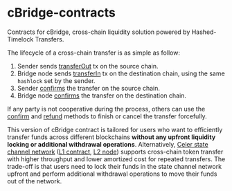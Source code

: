 # cBridge-contracts

Contracts for cBridge, cross-chain liquidity solution powered by Hashed-Timelock Transfers.


The lifecycle of a cross-chain transfer is as simple as follow:
1. Sender sends [transferOut](https://github.com/celer-network/cBridge-contracts/blob/v1.0.0/contracts/CBridge.sol#L57) tx on the source chain.
2. Bridge node sends [transferIn](https://github.com/celer-network/cBridge-contracts/blob/v1.0.0/contracts/CBridge.sol#L83) tx on the destination chain, using the same `hashlock` set by the sender.
3. Sender [confirms](https://github.com/celer-network/cBridge-contracts/blob/v1.0.0/contracts/CBridge.sol#L112) the transfer on the source chain.
4. Bridge node [confirms](https://github.com/celer-network/cBridge-contracts/blob/v1.0.0/contracts/CBridge.sol#L112) the transfer on the destination chain.

If any party is not cooperative during the process, others can use the [confirm](https://github.com/celer-network/cBridge-contracts/blob/v1.0.0/contracts/CBridge.sol#L112) and [refund](https://github.com/celer-network/cBridge-contracts/blob/v1.0.0/contracts/CBridge.sol#L129) methods to finish or cancel the transfer forcefully.

This version of cBridge contract is tailored for users who want to efficiently transfer funds across different blockchains **without any upfront liquidity locking or additional withdrawal operations**. Alternatively, [Celer state channel network](https://www.celer.network/docs/celercore/channel/overview.html) ([L1 contract](https://github.com/celer-network/cChannel-eth), [L2 node](https://github.com/celer-network/goCeler-oss)) supports cross-chain token transfer with higher throughput and lower amortized cost for repeated transfers. The trade-off is that users need to lock their funds in the state channel network upfront and perform additional withdrawal operations to move their funds out of the network.